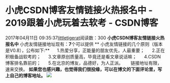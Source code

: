 # 小虎CSDN博客友情链接火热报名中 - 2019跟着小虎玩着去软考 - CSDN博客
2017年04月11日 09:35:37[littletigerat](https://me.csdn.net/littletigerat)阅读数：300
**小虎CSDN博客友情链接火热报名中**
小虎友情链接地址现有：**7**个可以提供
** 小虎友情链接的几个原则（版本是V0.8），公布如下:**
     1.热爱分享，正能量的朋友优先，人最重要；
     2.正在积极备战软考的；
     3.文章原创质量高，毕竟还是看文章说话嘛；
     4.CSDN博客排名靠前的；
     5.在北京的博友，品德好，为人正派。
     链接地址有限，速来交换。
**如果您也感兴趣，也觉得我们很投缘，可以在博文的下面评论里，写上自己的博客地址。**
![](https://img-blog.csdn.net/20170411093021050)
